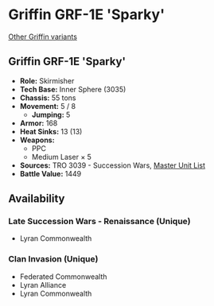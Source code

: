 # Griffin GRF-1E 'Sparky'

[Other Griffin variants](../griffin.md)

## Griffin GRF-1E 'Sparky'
- **Role:** Skirmisher
- **Tech Base:** Inner Sphere (3035)
- **Chassis:** 55 tons
- **Movement:** 5 / 8
  - **Jumping:** 5
- **Armor:** 168
- **Heat Sinks:** 13 (13)
- **Weapons:**
  - PPC
  - Medium Laser × 5
- **Sources:** TRO 3039 - Succession Wars, [Master Unit List](http://masterunitlist.info/Unit/Details/1295/griffin-grf-1e-sparky)
- **Battle Value:** 1449

## Availability

### Late Succession Wars - Renaissance (Unique)
- Lyran Commonwealth

### Clan Invasion (Unique)
- Federated Commonwealth
- Lyran Alliance
- Lyran Commonwealth

